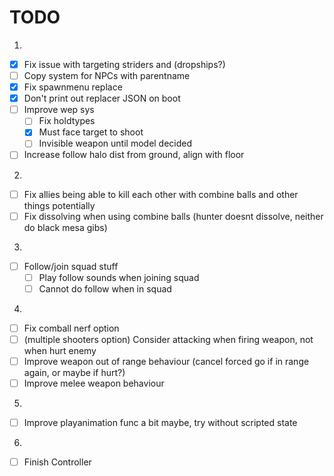 # TODO
1.
- [x] Fix issue with targeting striders and (dropships?)
- [ ] Copy system for NPCs with parentname
- [x] Fix spawnmenu replace
- [x] Don't print out replacer JSON on boot
- [ ] Improve wep sys
    - [ ] Fix holdtypes
    - [x] Must face target to shoot
    - [ ] Invisible weapon until model decided
- [ ] Increase follow halo dist from ground, align with floor

2.
- [ ] Fix allies being able to kill each other with combine balls and other things potentially
- [ ] Fix dissolving when using combine balls (hunter doesnt dissolve, neither do black mesa gibs)

3.
- [ ] Follow/join squad stuff
    - [ ] Play follow sounds when joining squad
    - [ ] Cannot do follow when in squad

4.
- [ ] Fix comball nerf option
- [ ] (multiple shooters option) Consider attacking when firing weapon, not when hurt enemy
- [ ] Improve weapon out of range behaviour (cancel forced go if in range again, or maybe if hurt?)
- [ ] Improve melee weapon behaviour

5.
- [ ] Improve playanimation func a bit maybe, try without scripted state

6.
- [ ] Finish Controller
